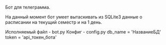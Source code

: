 Бот для телеграмма.

На данный момент бот умеет вытаскивать из SQLite3 данные о расписании на текущий семестр и на 1 день.

Исполняемый файл - bot.py
Конфиг - config.py
	db_name = 'НазваниеБД'
	token = 'api_токен_бота'
